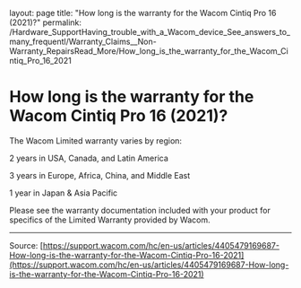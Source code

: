 layout: page
title: "How long is the warranty for the Wacom Cintiq Pro 16 (2021)?"
permalink: /Hardware_SupportHaving_trouble_with_a_Wacom_device_See_answers_to_many_frequentl/Warranty_Claims__Non-Warranty_RepairsRead_More/How_long_is_the_warranty_for_the_Wacom_Cintiq_Pro_16_2021

# How long is the warranty for the Wacom Cintiq Pro 16 (2021)?

The Wacom Limited warranty varies by region:


2 years in USA, Canada, and Latin America


3 years in Europe, Africa, China, and Middle East


1 year in Japan & Asia Pacific


Please see the warranty documentation included with your product for specifics of the Limited Warranty provided by Wacom.

---
Source: [https://support.wacom.com/hc/en-us/articles/4405479169687-How-long-is-the-warranty-for-the-Wacom-Cintiq-Pro-16-2021](https://support.wacom.com/hc/en-us/articles/4405479169687-How-long-is-the-warranty-for-the-Wacom-Cintiq-Pro-16-2021)
